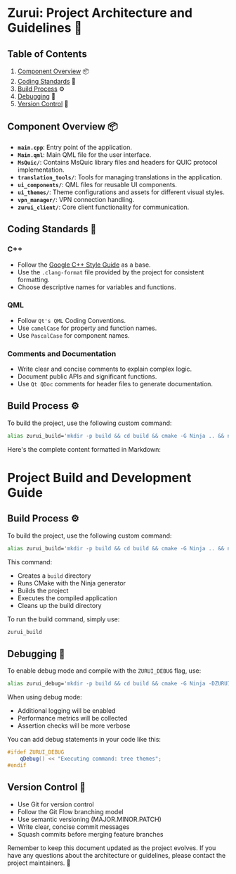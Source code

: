 # Zurui: Project Architecture and Guidelines 🚀

## Table of Contents
1. [Component Overview](#component-overview) 📦
2. [Coding Standards](#coding-standards) 📝
3. [Build Process](#build-process) ⚙️
4. [Debugging](#debugging) 🐞
5. [Version Control](#version-control) 🔄

## Component Overview 📦

- **`main.cpp`**: Entry point of the application.
- **`Main.qml`**: Main QML file for the user interface.
- **`MsQuic/`**: Contains MsQuic library files and headers for QUIC protocol implementation.
- **`translation_tools/`**: Tools for managing translations in the application.
- **`ui_components/`**: QML files for reusable UI components.
- **`ui_themes/`**: Theme configurations and assets for different visual styles.
- **`vpn_manager/`**: VPN connection handling.
- **`zurui_client/`**: Core client functionality for communication.

## Coding Standards 📝

### C++ 
- Follow the [Google C++ Style Guide](https://google.github.io/styleguide/cppguide.html) as a base.
- Use the `.clang-format` file provided by the project for consistent formatting.
- Choose descriptive names for variables and functions.

### QML
- Follow `Qt's QML` Coding Conventions.
- Use `camelCase` for property and function names.
- Use `PascalCase` for component names.

### Comments and Documentation
- Write clear and concise comments to explain complex logic.
- Document public APIs and significant functions.
- Use `Qt QDoc` comments for header files to generate documentation.

## Build Process ⚙️

To build the project, use the following custom command:

```bash
alias zurui_build='mkdir -p build && cd build && cmake -G Ninja .. && ninja && ./appZurui; cd ..; rm -rf build'
```
Here's the complete content formatted in Markdown:

# Project Build and Development Guide

## Build Process ⚙️

To build the project, use the following custom command:

```bash
alias zurui_build='mkdir -p build && cd build && cmake -G Ninja .. && ninja && ./appZurui; cd ..; rm -rf build'
```

This command:
* Creates a `build` directory
* Runs CMake with the Ninja generator
* Builds the project
* Executes the compiled application
* Cleans up the build directory

To run the build command, simply use:

```bash
zurui_build
```

## Debugging 🐞

To enable debug mode and compile with the `ZURUI_DEBUG` flag, use:

```bash
alias zurui_debug='mkdir -p build && cd build && cmake -G Ninja -DZURUI_DEBUG=ON .. && ninja && gdb ./appZurui; cd ..; rm -rf build'
```

When using debug mode:
* Additional logging will be enabled
* Performance metrics will be collected
* Assertion checks will be more verbose

You can add debug statements in your code like this:

```cpp
#ifdef ZURUI_DEBUG
    qDebug() << "Executing command: tree themes";
#endif
```

## Version Control 🔄

* Use Git for version control
* Follow the Git Flow branching model
* Use semantic versioning (MAJOR.MINOR.PATCH)
* Write clear, concise commit messages
* Squash commits before merging feature branches

Remember to keep this document updated as the project evolves. If you have any questions about the architecture or guidelines, please contact the project maintainers. 🙌
